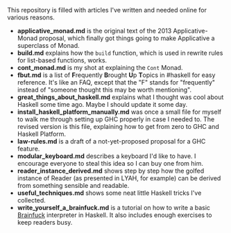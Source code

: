 This repository is filled with articles I've written and needed online for various reasons.

- **applicative_monad.md** is the original text of the 2013 Applicative-Monad proposal, which finally got things going to make Applicative a superclass of Monad.
- **build.md** explains how the `build` function, which is used in rewrite rules for list-based functions, works.
- **cont_monad.md** is my shot at explaining the `Cont` Monad.
- **fbut.md** is a list of **F**requently **B**rought **U**p **T**opics in #haskell for easy reference. It's like an FAQ, except that the "F" stands for "frequently" instead of "someone thought this may be worth mentioning".
- **great_things_about_haskell.md** explains what I thought was cool about Haskell some time ago. Maybe I should update it some day.
- **install_haskell_platform_manually.md** was once a small file for myself to walk me through setting up GHC properly in case I needed to. The revised version is this file, explaining how to get from zero to GHC and Haskell Platform.
- **law-rules.md** is a draft of a not-yet-proposed proposal for a GHC feature.
- **modular_keyboard.md** describes a keyboard I'd like to have. I encourage everyone to steal this idea so I can buy one from him.
- **reader_instance_derived.md** shows step by step how the golfed instance of Reader (as presented in LYAH, for example) can be derived from something sensible and readable.
- **useful_techniques.md** shows some neat little Haskell tricks I've collected.
- **write_yourself_a_brainfuck.md** is a tutorial on how to write a basic [Brainfuck][bf] interpreter in Haskell. It also includes enough exercises to keep readers busy.

[bf]: https://en.wikipedia.org/wiki/Brainfuck